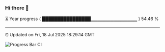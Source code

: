 ### Hi there 👋

⏳ Year progress { ████████████████▁▁▁▁▁▁▁▁▁▁▁▁▁▁ } 54.46 %

---

⏰ Updated on Fri, 18 Jul 2025 18:29:14 GMT

![Progress Bar CI](https://github.com/liununu/liununu/workflows/Progress%20Bar%20CI/badge.svg)

